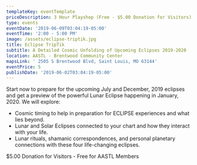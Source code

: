 ```yaml
---
templateKey: eventTemplate
priceDescription: 3 Hour Playshop (Free - $5.00 Donation for Visitors)
type: events
eventDate: '2019-06-09T03:04:19-05:00'
eventTime: '2:00 - 5:00 PM'
image: /assets/eclipse-triptik.jpg
title: Eclipse TripTik
subtitle: A Detailed Cosmic Unfolding of Upcoming Eclipses 2019-2020
location: AASTL - Brentwood Community Center
mapsLink: ' 2505 S Brentwood Blvd, Saint Louis, MO 63144'
eventPrice: 5
publishDate: '2019-06-02T03:04:19-05:00'
---
```

Start now to prepare for the upcoming July and December, 2019 eclipses and get a preview of the powerful Lunar Eclipse happening in January, 2020.  We will explore:

* Cosmic timing to help in preparation for ECLIPSE experiences and what lies beyond.
* Lunar and Solar Eclipses connected to your chart and how they interact with your life.
* Lunar rituals, shamanic correspondences, and personal planetary connections with these four life-changing eclipses.

$5.00 Donation for Visitors - Free for AASTL Members

